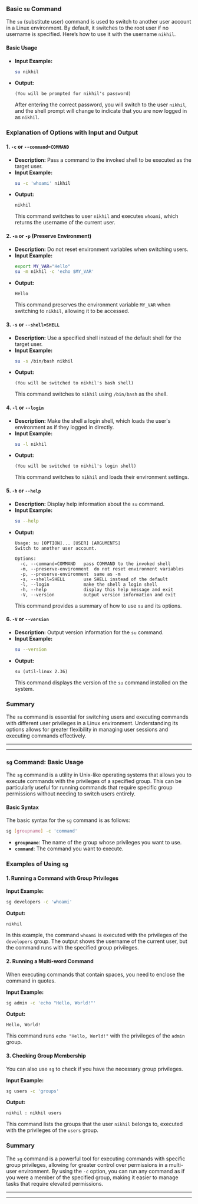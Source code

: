 
### Basic `su` Command

The `su` (substitute user) command is used to switch to another user account in a Linux environment. By default, it switches to the root user if no username is specified. Here’s how to use it with the username `nikhil`.

#### Basic Usage
- **Input Example:**
  ```bash
  su nikhil
  ```
- **Output:**
  ```
  (You will be prompted for nikhil's password)
  ```
  After entering the correct password, you will switch to the user `nikhil`, and the shell prompt will change to indicate that you are now logged in as `nikhil`.

### Explanation of Options with Input and Output

#### 1. `-c` or `--command=COMMAND`
- **Description:** Pass a command to the invoked shell to be executed as the target user.
- **Input Example:**
  ```bash
  su -c 'whoami' nikhil
  ```
- **Output:**
  ```
  nikhil
  ```
  This command switches to user `nikhil` and executes `whoami`, which returns the username of the current user.

#### 2. `-m` or `-p` (Preserve Environment)
- **Description:** Do not reset environment variables when switching users.
- **Input Example:**
  ```bash
  export MY_VAR="Hello"
  su -m nikhil -c 'echo $MY_VAR'
  ```
- **Output:**
  ```
  Hello
  ```
  This command preserves the environment variable `MY_VAR` when switching to `nikhil`, allowing it to be accessed.

#### 3. `-s` or `--shell=SHELL`
- **Description:** Use a specified shell instead of the default shell for the target user.
- **Input Example:**
  ```bash
  su -s /bin/bash nikhil
  ```
- **Output:** 
  ```
  (You will be switched to nikhil's bash shell)
  ```
  This command switches to `nikhil` using `/bin/bash` as the shell.

#### 4. `-l` or `--login`
- **Description:** Make the shell a login shell, which loads the user's environment as if they logged in directly.
- **Input Example:**
  ```bash
  su -l nikhil
  ```
- **Output:**
  ```
  (You will be switched to nikhil's login shell)
  ```
  This command switches to `nikhil` and loads their environment settings.

#### 5. `-h` or `--help`
- **Description:** Display help information about the `su` command.
- **Input Example:**
  ```bash
  su --help
  ```
- **Output:**
  ```
  Usage: su [OPTION]... [USER] [ARGUMENTS]
  Switch to another user account.
  
  Options:
    -c, --command=COMMAND   pass COMMAND to the invoked shell
    -m, --preserve-environment  do not reset environment variables
    -p, --preserve-environment  same as -m
    -s, --shell=SHELL       use SHELL instead of the default
    -l, --login             make the shell a login shell
    -h, --help              display this help message and exit
    -V, --version           output version information and exit
  ```
  This command provides a summary of how to use `su` and its options.

#### 6. `-V` or `--version`
- **Description:** Output version information for the `su` command.
- **Input Example:**
  ```bash
  su --version
  ```
- **Output:**
  ```
  su (util-linux 2.36) 
  ```
  This command displays the version of the `su` command installed on the system.

### Summary

The `su` command is essential for switching users and executing commands with different user privileges in a Linux environment. Understanding its options allows for greater flexibility in managing user sessions and executing commands effectively.

---
---


### `sg` Command: Basic Usage

The `sg` command is a utility in Unix-like operating systems that allows you to execute commands with the privileges of a specified group. This can be particularly useful for running commands that require specific group permissions without needing to switch users entirely.

#### Basic Syntax

The basic syntax for the `sg` command is as follows:

```bash
sg [groupname] -c 'command'
```

- **`groupname`**: The name of the group whose privileges you want to use.
- **`command`**: The command you want to execute.

### Examples of Using `sg`

#### 1. Running a Command with Group Privileges

**Input Example:**
```bash
sg developers -c 'whoami'
```

**Output:**
```
nikhil
```
In this example, the command `whoami` is executed with the privileges of the `developers` group. The output shows the username of the current user, but the command runs with the specified group privileges.

#### 2. Running a Multi-word Command

When executing commands that contain spaces, you need to enclose the command in quotes.

**Input Example:**
```bash
sg admin -c 'echo "Hello, World!"'
```

**Output:**
```
Hello, World!
```
This command runs `echo "Hello, World!"` with the privileges of the `admin` group.

#### 3. Checking Group Membership

You can also use `sg` to check if you have the necessary group privileges.

**Input Example:**
```bash
sg users -c 'groups'
```

**Output:**
```
nikhil : nikhil users
```
This command lists the groups that the user `nikhil` belongs to, executed with the privileges of the `users` group.

### Summary

The `sg` command is a powerful tool for executing commands with specific group privileges, allowing for greater control over permissions in a multi-user environment. By using the `-c` option, you can run any command as if you were a member of the specified group, making it easier to manage tasks that require elevated permissions.

---
---

